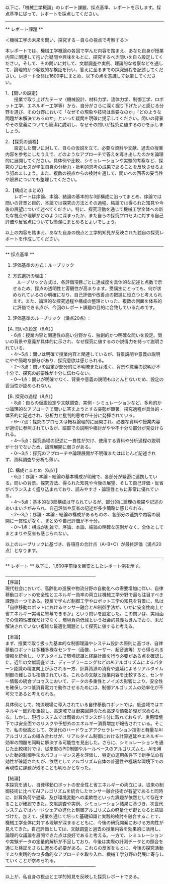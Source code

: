 以下に、「機械工学概論」のレポート課題、採点基準、レポートを示します。採点基準に従って、レポートを採点してください。

---------------------------------------
** レポート課題 **

＜機械工学の未来を問い、探究する－自らの視点で考察する＞

本レポートでは、機械工学概論の各回で学んだ内容を踏まえ、あなた自身が授業内容に関連して抱いた疑問や興味をもとに、探究するべき問いを自ら設定してください。そして、その問いに対して、文献調査や実例、理論的な考察などを通して、論理的かつ客観的な検証を行い、答えに至るまでの探究過程を記述してください。レポート全体は1600字にまとめ、以下の点を意識して執筆してください。

1．【問いの設定】  
　　授業で取り上げたテーマ（機械設計、材料力学、流体力学、制御工学、ロボット工学、エネルギー工学等）から、自分がさらに深く掘り下げたいと感じる分野を選び、その分野において「なぜその現象や技術は重要なのか」「どのような問題が未解決であるのか」といった疑問を明確に提示してください。問いの背景やその意義についても簡潔に説明し、なぜその問いが探究に値するのかを示しましょう。

2．【探究の過程】  
　　設定した問いに対して、自らの仮説を立て、必要な資料や文献、過去の授業内容を参考にしたうえで、どのようなアプローチで答えを導き出したのかを論理的に展開してください。具体例や比較、シミュレーションや実験的考察など、探究のプロセスが学生自身の分析力・批判的思考の成果であることを反映させるよう努めましょう。また、複数の視点からの検討を通して、問いへの回答の妥当性や限界についても整理してください。

3．【構成とまとめ】  
　　レポートは序論、本論、結論の基本的な3部構成に沿ってまとめ、序論では問いの背景と目的、本論では探究の方法とその過程、結論では得られた知見や今後の展望について述べてください。特に、探究活動を通じて機械工学全体への新たな視点や理解がどのように深まったか、また自らの探究プロセスに対する自己評価や反省点についても簡潔にまとめるとよいでしょう。

以上の内容を踏まえ、あなた自身の視点と工学的知見が反映された独自の探究レポートを作成してください。

---------------------------------------
** 採点基準 **

1. 評価基準の方式：ルーブリック

2. 方式選択の理由：  
　ルーブリック方式は、各評価項目ごとに達成度を具体的な記述と点数で示せるため、採点の透明性と客観性が高まります。受講生にとっても、何が求められているのか明確になり、自己評価や改善点の把握に役立つと考えられます。また、論理的な探究過程や構成の整理といった、複数の側面を体系的に評価できる点が、今回のレポート課題の目的に合致しているためです。

3. 評価基準のルーブリック（満点20点）:

【A. 問いの設定（6点）】  
　・6点：授業内容と関連性の高い分野から、独創的かつ明確な問いを設定。問いの背景や意義が具体的に示され、なぜ探究に値するのか説得力を持って説明されている。  
　・4～5点：問いは明確で授業内容と関連しているが、背景説明や意義の説明にやや簡略な部分があり、探究意欲は感じられる。  
　・2～3点：問いの設定が部分的に不明瞭または浅く、背景や意義の説明が不十分で、探究の必要性が十分に伝わらない。  
　・0～1点：問いが明確でなく、背景や意義の説明もほとんどないため、設定の妥当性が認められない。

【B. 探究の過程（8点）】  
　・8点：自らの仮説設定や文献調査、実例・シミュレーションなど、多角的かつ論理的なアプローチで問いに答えようとする姿勢が顕著。探究過程が具体的・体系的に記述され、分析力と批判的思考が十分に発揮されている。  
　・6～7点：探究のプロセスは概ね論理的に展開され、必要な資料や授業内容が適切に参照されているが、細部での説明や検討がやや不十分な部分が見受けられる。  
　・4～5点：探究過程の記述に一貫性が欠け、使用する資料や分析過程の説明が十分でないため、論理展開に弱さがある。  
　・0～3点：探究のアプローチや論理展開が不明確またはほとんど記述されず、資料調査や分析も薄い。

【C. 構成とまとめ（6点）】  
　・6点：序論・本論・結論の基本構成が明確で、各部分が緊密に連携している。問いの背景、探究方法、得られた知見や今後の展望、そして自己評価・反省がバランスよく盛り込まれており、読みやすさ・論理性ともに非常に優れている。  
　・4～5点：基本的な3部構成は守られているが、部分的に論理の飛躍や記述のあいまいさがみられ、自己評価や反省の記述が多少簡略に感じられる。  
　・2～3点：序論・本論・結論の構成があるものの、各部分の連携や内容の展開に一貫性がなく、まとめや自己評価が不十分。  
　・0～1点：構成が乱雑で、序論、本論、結論の明確な区別がなく、全体としてまとまりや反省も感じられない。

以上のルーブリックに基づき、各項目の合計点（A+B+C）が最終評価（満点20点）となります。

---------------------------------------
** レポート **
以下に、1,600字前後を目安としたレポート例を示す。

─────────────────────────────  
【序論】  
現代社会において、高齢化の進展や物流分野の自動化への需要増加に伴い、自律移動ロボットの安全性とエネルギー効率の両立は機械工学分野で最も注目すべき課題の一つである。授業で学んだ制御工学やロボット工学の知見を背景に、私は「自律移動ロボットにおけるセンサー融合とAI制御手法が、いかに安全性向上と省エネルギー実現に寄与できるか」という問いを設定した。この問いは、実用面での信頼性確保だけでなく、環境負荷低減という社会的意義も含んでおり、未だ解決されていない複雑な最適化問題として探究に値すると考える。

【本論】  
まず、授業で取り扱った基本的な制御理論やシステム設計の原則に基づき、自律移動ロボットは多種多様なセンサー（画像、レーザー、超音波等）から得られる情報を統合し、リアルタイムで環境認識と経路計画を行う必要がある点を確認した。近年の文献調査では、ディープラーニングなどのAIアルゴリズムによるパターン認識の精度向上が示される一方、計算資源の消費や遅延によるリアルタイム制御の難しさも指摘されている。これらの文献と授業内容を比較すると、センサー情報の統合プロセスにおいて、データの多重性とノイズの影響により、安全性を確保しつつ低消費電力で動作させるためには、制御アルゴリズムの効率化が不可欠であると考えられる。  

具体例として、物流現場に導入されている自律移動ロボットでは、低速域ではエネルギー節約を重視し、高速域では衝突回避のため高速な情報処理が求められる。しかし、現行システムでは両者のバランスが十分に取れておらず、実用環境下では安全面でのリスクや予想外のエネルギー消費増加が報告されている。そこで、私の仮説として、次世代のハードウェアアクセラレーション技術と軽量なAIアルゴリズムの組み合わせが、リアルタイム制御における計算遅延やエネルギー効率の問題を同時に解決する可能性を見出した。さらに、シミュレーションを通じた比較検討では、従来型のPID制御やルールベースのアルゴリズムと、AIを用いた動的制御手法のパフォーマンス差を評価し、特定の運用条件下で新手法の有効性が確認されたが、依然としてアルゴリズム自体の普遍性や極端な環境下での再現性に課題が残ることも明らかとなった。  

【結論】  
本探究を通し、自律移動ロボットの安全性と省エネルギーの両立には、従来の制御技術に比べてAIアルゴリズムを統合したセンサー融合技術が有望であると同時に、計算負荷や遅延、及び環境変動への柔軟性といった課題が依然として存在することが確認できた。文献調査や実例、シミュレーション結果に基づき、次世代システムではハードウェアの進化と制御アルゴリズムの軽量化が鍵となると結論づけた。加えて、授業を通じて培った基礎知識と実践的検討を融合することで、機械工学全体に対する理解が深まるとともに、今後の研究開発における方向性が見えてきた。自己評価としては、文献調査と過去の授業内容を効果的に活用し、論理的な議論を展開できた点は良好であると考える。一方で、シミュレーションや実験データの定量的解析が不足しており、今後は実際の計測データとの照合を通じた検証をさらに進める必要がある。これらの反省をもとに、今後の探究活動でより実践的かつ多角的なアプローチを取り入れ、機械工学分野の発展に寄与していくことが求められる。  
─────────────────────────────  

以上が、私自身の視点と工学的知見を反映した探究レポートである。

